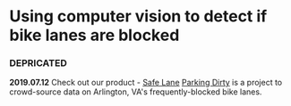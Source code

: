 # Using computer vision to detect if bike lanes are blocked
### DEPRICATED
**2019.07.12**
Check out our product - [Safe Lane](www.safelane.io "Safe Lane")
[Parking Dirty](http://parkingdirty.com "Parking Dirty") is a project to crowd-source data on Arlington, VA's frequently-blocked bike lanes.
